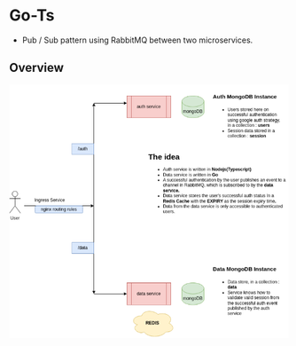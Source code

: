 # Go-Ts

- Pub / Sub pattern using RabbitMQ between two microservices.

## Overview

![drawio](./go-ts.drawio.png)
